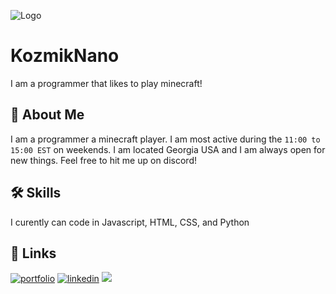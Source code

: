 
![Logo](//0.gravatar.com/avatar/d1fd3d322eb0fbf389a30c3c1b00ccc1?s=120.png)

# KozmikNano

I am a programmer that likes to play minecraft!

## 🚀 About Me
I am a programmer a minecraft player. I am most active during the `11:00 to 15:00 EST` on weekends. I am located Georgia USA and I am always open for new things. Feel free to hit me up on discord! 


## 🛠 Skills
I curently can code in Javascript, HTML, CSS, and Python


## 🔗 Links
[![portfolio](https://img.shields.io/badge/my_portfolio-000?style=for-the-badge&logo=ko-fi&logoColor=white)](https://katherinempeterson.com/)
[![linkedin](https://img.shields.io/badge/linkedin-0A66C2?style=for-the-badge&logo=linkedin&logoColor=white)](https://www.linkedin.com/)
![](https://dcbadge.vercel.app/api/shield/809877801774612490?theme=default-inverted&compact=true)
